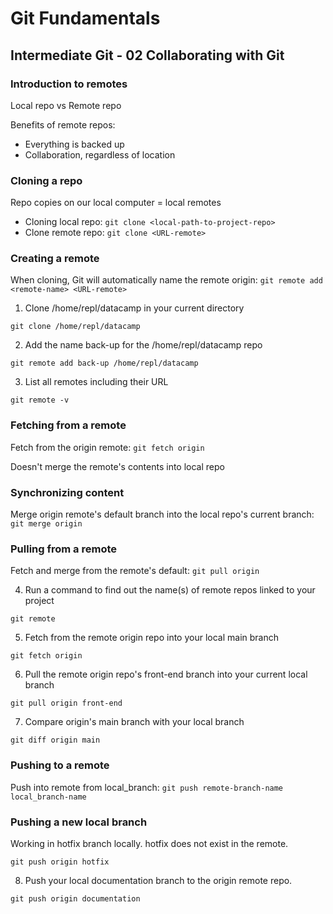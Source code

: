 # Git Fundamentals

## Intermediate Git - 02 Collaborating with Git

### Introduction to remotes

Local repo vs Remote repo

Benefits of remote repos:
- Everything is backed up
- Collaboration, regardless of location

### Cloning a repo

Repo copies on our local computer = local remotes

- Cloning local repo: `git clone <local-path-to-project-repo>`
- Clone remote repo: `git clone <URL-remote>`

### Creating a remote

When cloning, Git will automatically name the remote origin: `git remote add <remote-name> <URL-remote>`

1) Clone /home/repl/datacamp in your current directory

```
git clone /home/repl/datacamp
```

2) Add the name back-up for the /home/repl/datacamp repo

```
git remote add back-up /home/repl/datacamp
```

3) List all remotes including their URL

```
git remote -v
```

### Fetching from a remote

Fetch from the origin remote: `git fetch origin`

Doesn't merge the remote's contents into local repo

### Synchronizing content

Merge origin remote's default branch into the local repo's current branch: `git merge origin`

### Pulling from a remote

Fetch and merge from the remote's default: `git pull origin`

4) Run a command to find out the name(s) of remote repos linked to your project

```
git remote
```

5) Fetch from the remote origin repo into your local main branch

```
git fetch origin
```

6) Pull the remote origin repo's front-end branch into your current local branch

```
git pull origin front-end
```

7) Compare origin's main branch with your local branch

```
git diff origin main
```

### Pushing to a remote

Push into remote from local_branch: `git push remote-branch-name local_branch-name`

### Pushing a new local branch

Working in hotfix branch locally. hotfix does not exist in the remote.

```
git push origin hotfix
```

8) Push your local documentation branch to the origin remote repo.

```
git push origin documentation
```